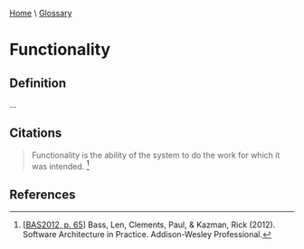 [Home](../../index.html) \ [Glossary](glossary.html)

# Functionality

## Definition

...  

## Citations

> Functionality is the ability of the system to do the work for which it was intended. [^1]

## References

[^1]: [[BAS2012, p. 65](../references/books/Software-Architecture-in-Practice.html)] Bass, Len, Clements, Paul, & Kazman, Rick (2012). Software Architecture in Practice. Addison-Wesley Professional.
